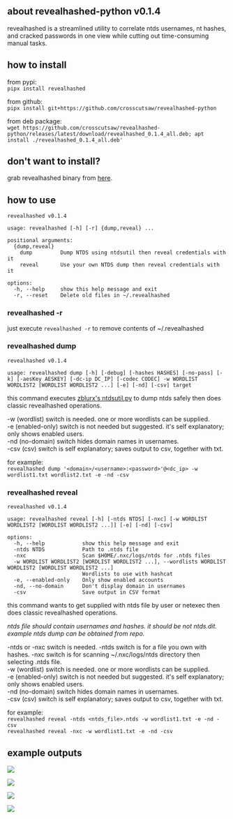 
## about revealhashed-python v0.1.4
revealhashed is a streamlined utility to correlate ntds usernames, nt hashes, and cracked passwords in one view while cutting out time-consuming manual tasks.  

## how to install
from pypi:  
`pipx install revealhashed`

from github:  
`pipx install git+https://github.com/crosscutsaw/revealhashed-python`  

from deb package:  
`wget https://github.com/crosscutsaw/revealhashed-python/releases/latest/download/revealhashed_0.1.4_all.deb; apt install ./revealhashed_0.1.4_all.deb'`  

## don't want to install?
grab revealhashed binary from [here](https://github.com/crosscutsaw/revealhashed-python/releases/latest/download/revealhashed).  

## how to use
```
revealhashed v0.1.4

usage: revealhashed [-h] [-r] {dump,reveal} ...

positional arguments:
  {dump,reveal}
    dump         Dump NTDS using ntdsutil then reveal credentials with it
    reveal       Use your own NTDS dump then reveal credentials with it

options:
  -h, --help     show this help message and exit
  -r, --reset    Delete old files in ~/.revealhashed
```
### revealhashed -r
just execute `revealhashed -r` to remove contents of ~/.revealhashed

### revealhashed dump
```
revealhashed v0.1.4

usage: revealhashed dump [-h] [-debug] [-hashes HASHES] [-no-pass] [-k] [-aesKey AESKEY] [-dc-ip DC_IP] [-codec CODEC] -w WORDLIST WORDLIST2 [WORDLIST WORDLIST2 ...] [-e] [-nd] [-csv] target
```

this command executes [zblurx's ntdsutil.py](https://github.com/zblurx/ntdsutil.py) to dump ntds safely then does classic revealhashed operations.  

-w (wordlist) switch is needed. one or more wordlists can be supplied.    
-e (enabled-only) switch is not needed but suggested. it's self explanatory; only shows enabled users.  
-nd (no-domain) switch hides domain names in usernames.  
-csv (csv) switch is self explanatory; saves output to csv, together with txt.  

for example:  
`revealhashed dump '<domain>/<username>:<password>'@<dc_ip> -w wordlist1.txt wordlist2.txt -e -nd -csv`

### revealhashed reveal
```
revealhashed v0.1.4

usage: revealhashed reveal [-h] [-ntds NTDS] [-nxc] [-w WORDLIST WORDLIST2 [WORDLIST WORDLIST2 ...]] [-e] [-nd] [-csv]

options:
  -h, --help            show this help message and exit
  -ntds NTDS            Path to .ntds file
  -nxc                  Scan $HOME/.nxc/logs/ntds for .ntds files
  -w WORDLIST WORDLIST2 [WORDLIST WORDLIST2 ...], --wordlists WORDLIST WORDLIST2 [WORDLIST WORDLIST2 ...]
                        Wordlists to use with hashcat
  -e, --enabled-only    Only show enabled accounts
  -nd, --no-domain      Don't display domain in usernames
  -csv                  Save output in CSV format
  ```

this command wants to get supplied with ntds file by user or netexec then does classic revealhashed operations.  

_ntds file should contain usernames and hashes. it should be not ntds.dit. example ntds dump can be obtained from repo._  

-ntds or -nxc switch is needed. -ntds switch is for a file you own with hashes. -nxc switch is for scanning ~/.nxc/logs/ntds directory then selecting .ntds file.  
-w (wordlist) switch is needed. one or more wordlists can be supplied.  
-e (enabled-only) switch is not needed but suggested. it's self explanatory; only shows enabled users.  
-nd (no-domain) switch hides domain names in usernames.  
-csv (csv) switch is self explanatory; saves output to csv, together with txt.  

for example:  
`revealhashed reveal -ntds <ntds_file>.ntds -w wordlist1.txt -e -nd -csv`  
`revealhashed reveal -nxc -w wordlist1.txt -e -nd -csv`

## example outputs
![](https://raw.githubusercontent.com/crosscutsaw/revealhashed-python/main/rp1.PNG)

![](https://raw.githubusercontent.com/crosscutsaw/revealhashed-python/main/rp2.PNG)

![](https://raw.githubusercontent.com/crosscutsaw/revealhashed-python/main/rp3.PNG)

![](https://raw.githubusercontent.com/crosscutsaw/revealhashed-python/main/rp4.PNG)
